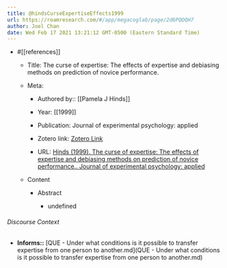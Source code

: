 ```yaml
---
title: @hindsCurseExpertiseEffects1999
url: https://roamresearch.com/#/app/megacoglab/page/2d6PQOQH7
author: Joel Chan
date: Wed Feb 17 2021 13:21:12 GMT-0500 (Eastern Standard Time)
---
```


- #[[references]]

    - Title: The curse of expertise: The effects of expertise and debiasing methods on prediction of novice performance.

    - Meta:

        - Authored by:: [[Pamela J Hinds]]

        - Year: [[1999]]

        - Publication: Journal of experimental psychology: applied

        - Zotero link: [Zotero Link](zotero://select/items/7_IYQVQUQ5)

        - URL: [Hinds (1999). The curse of expertise: The effects of expertise and debiasing methods on prediction of novice performance.. Journal of experimental psychology: applied](undefined)

    - Content

        - Abstract

            - undefined

###### Discourse Context

- **Informs::** [QUE - Under what conditions is it possible to transfer expertise from one person to another.md](QUE - Under what conditions is it possible to transfer expertise from one person to another.md)

